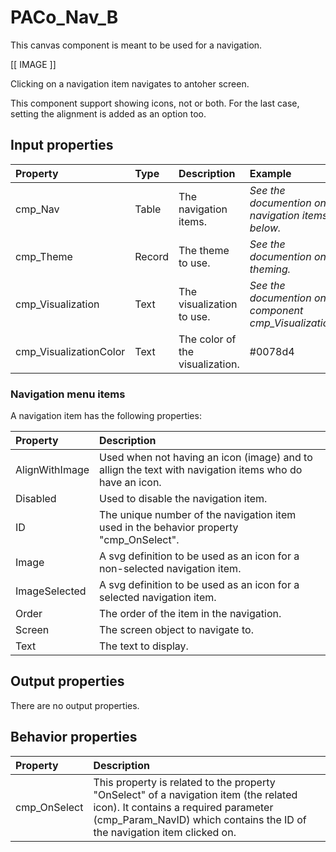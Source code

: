 # PACo_Nav_B

This canvas component is meant to be used for a navigation.

[[ IMAGE ]]

Clicking on a navigation item navigates to antoher screen.

This component support showing icons, not or both. For the last case, setting the alignment is added as an option too.

## **Input properties**

| Property | Type | Description | Example |
| :--- | :--- | :--- | :--- |
| cmp_Nav | Table | The navigation items. | *See the documention on navigation items below.* |
| cmp_Theme | Record | The theme to use. | *See the documention on theming.* |
| cmp_Visualization | Text | The visualization to use. | *See the documention on the component cmp_Visualization_A.* |
| cmp_VisualizationColor | Text | The color of the visualization. | #0078d4 |

### Navigation menu items
A navigation item has the following properties:

| Property | Description |
| :--- | :--- |
| AlignWithImage | Used when not having an icon (image) and to allign the text with navigation items who do have an icon. |
| Disabled | Used to disable the navigation item. |
| ID | The unique number of the navigation item used in the behavior property "cmp_OnSelect". |
| Image | A svg definition to be used as an icon for a non-selected navigation item. |
| ImageSelected | A svg definition to be used as an icon for a selected navigation item. |
| Order | The order of the item in the navigation. |
| Screen | The screen object to navigate to. |
| Text | The text to display. |

## **Output properties**

There are no output properties.

## **Behavior properties**

| Property | Description |
| :--- | :--- |
| cmp_OnSelect | This property is related to the property "OnSelect" of a navigation item (the related icon). It contains a required parameter (cmp_Param_NavID) which contains the ID of the navigation item clicked on. |
